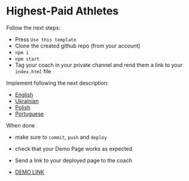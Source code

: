 # Highest-Paid Athletes

Follow the next steps:

- Press `Use this template`
- Clone the created github repo (from your account)
- `npm i`
- `npm start`
- Tag your coach in your private channel and rend them a link to your `index.html` file

Implement following the next description:
- [English](./description/en.md)
- [Ukrainian](./description/ua.md)
- [Polish](./description/pl.md)
- [Portuguese](./description/pt.md)

When done 
- make sure to `commit`, `push` and `deploy`
- check that your Demo Page works as expected
- Send a link to your deployed page to the coach 

- [DEMO LINK](https://winniepuhh.github.io/html-scss-athletes/)